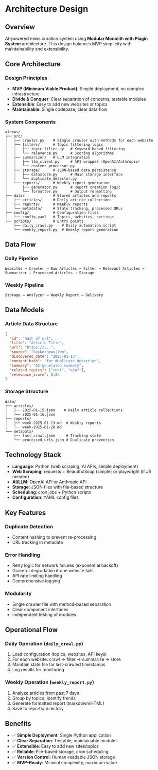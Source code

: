 # Architecture Design

## Overview

AI-powered news curation system using **Modular Monolith with Plugin System** architecture. This design balances MVP simplicity with maintainability and extensibility.

## Core Architecture

### Design Principles
- **MVP (Minimum Viable Product)**: Simple deployment, no complex infrastructure
- **Divide & Conquer**: Clear separation of concerns, testable modules
- **Extensible**: Easy to add new websites or topics
- **Maintainable**: Single codebase, clear data flow

### System Components

```
ainews/
├── src/
│   ├── crawler.py    # Single crawler with methods for each website
│   ├── filters/      # Topic filtering logic  
│   │   ├── topic_filter.py   # Keyword-based filtering
│   │   └── relevance.py      # Scoring algorithms
│   ├── summarizer/   # LLM integration
│   │   ├── llm_client.py     # API wrapper (OpenAI/Anthropic)
│   │   └── content_processor.py
│   ├── storage/      # JSON-based data persistence
│   │   ├── datastore.py      # Main storage interface
│   │   └── duplicate_detector.py
│   └── reports/      # Weekly report generation
│       ├── generator.py      # Report creation logic
│       └── formatter.py      # Output formatting
├── data/             # Stored articles and reports
│   ├── articles/     # Daily article collections
│   ├── reports/      # Weekly reports
│   └── metadata/     # State tracking, processed URLs
├── config/           # Configuration files
│   └── config.yaml   # Topics, websites, settings
└── scripts/          # Entry points
    ├── daily_crawl.py    # Daily automation script
    └── weekly_report.py  # Weekly report generation
```

## Data Flow

### Daily Pipeline
```
Websites → Crawler → Raw Articles → Filter → Relevant Articles → Summarizer → Processed Articles → Storage
```

### Weekly Pipeline  
```
Storage → Analyzer → Weekly Report → Delivery
```

## Data Models

### Article Data Structure
```json
{
  "id": "hash of url",
  "title": "Article Title", 
  "url": "https://...",
  "source": "hackernews|lwn",
  "discovered_date": "2025-01-15",
  "content_hash": "for duplicate detection",
  "summary": "AI-generated summary",
  "related_topics": ["rust", "ebpf"],
  "relevance_score": 0.85
}
```

### Storage Structure
```
data/
├── articles/
│   ├── 2025-01-15.json    # Daily article collections
│   └── 2025-01-16.json
├── reports/
│   ├── week-2025-01-13.md  # Weekly reports
│   └── week-2025-01-20.md
└── metadata/
    ├── last_crawl.json     # Tracking state
    └── processed_urls.json # Duplicate prevention
```

## Technology Stack

- **Language**: Python (web scraping, AI APIs, simple deployment)
- **Web Scraping**: requests + BeautifulSoup (simple) or playwright (if JS needed)
- **AI/LLM**: OpenAI API or Anthropic API
- **Storage**: JSON files with file-based structure
- **Scheduling**: cron jobs + Python scripts
- **Configuration**: YAML config files

## Key Features

### Duplicate Detection
- Content hashing to prevent re-processing
- URL tracking in metadata

### Error Handling
- Retry logic for network failures (exponential backoff)
- Graceful degradation if one website fails
- API rate limiting handling
- Comprehensive logging

### Modularity
- Single crawler file with method-based separation
- Clear component interfaces
- Independent testing of modules

## Operational Flow

### Daily Operation (`daily_crawl.py`)
1. Load configuration (topics, websites, API keys)
2. For each website: crawl → filter → summarize → store
3. Maintain state file for last-crawled timestamps
4. Log results for monitoring

### Weekly Operation (`weekly_report.py`)
1. Analyze articles from past 7 days
2. Group by topics, identify trends
3. Generate formatted report (markdown/HTML)
4. Save to reports/ directory

## Benefits

- ✅ **Simple Deployment**: Single Python application
- ✅ **Clear Separation**: Testable, maintainable modules
- ✅ **Extensible**: Easy to add new sites/topics
- ✅ **Reliable**: File-based storage, cron scheduling
- ✅ **Version Control**: Human-readable JSON storage
- ✅ **MVP-Ready**: Minimal complexity, maximum value